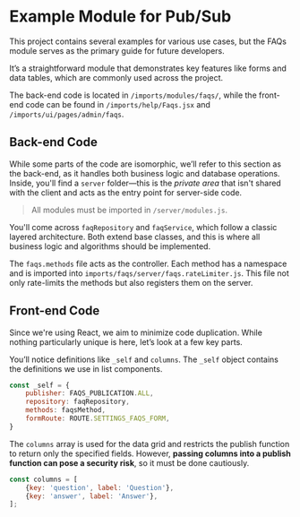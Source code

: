 # Example Module for Pub/Sub

This project contains several examples for various use cases, but the FAQs module serves as the primary guide for future developers.

It’s a straightforward module that demonstrates key features like forms and data tables, which are commonly used across the project.

The back-end code is located in `/imports/modules/faqs/`, while the front-end code can be found in `/imports/help/Faqs.jsx` and `/imports/ui/pages/admin/faqs`.

## Back-end Code

While some parts of the code are isomorphic, we’ll refer to this section as the back-end, as it handles both business logic and database operations. Inside, you'll find a `server` folder—this is the *private area* that isn't shared with the client and acts as the entry point for server-side code.

> All modules must be imported in `/server/modules.js`.

You'll come across `faqRepository` and `faqService`, which follow a classic layered architecture. Both extend base classes, and this is where all business logic and algorithms should be implemented.

The `faqs.methods` file acts as the controller. Each method has a namespace and is imported into `imports/faqs/server/faqs.rateLimiter.js`. This file not only rate-limits the methods but also registers them on the server.

## Front-end Code

Since we're using React, we aim to minimize code duplication. While nothing particularly unique is here, let’s look at a few key parts.

You’ll notice definitions like `_self` and `columns`. The `_self` object contains the definitions we use in list components.

```js
const _self = {
    publisher: FAQS_PUBLICATION.ALL,
    repository: faqRepository,
    methods: faqsMethod,
    formRoute: ROUTE.SETTINGS_FAQS_FORM,
}
```

The `columns` array is used for the data grid and restricts the publish function to return only the specified fields. However, **passing columns into a publish function can pose a security risk**, so it must be done cautiously.

```js
const columns = [
    {key: 'question', label: 'Question'},
    {key: 'answer', label: 'Answer'},
];
```
